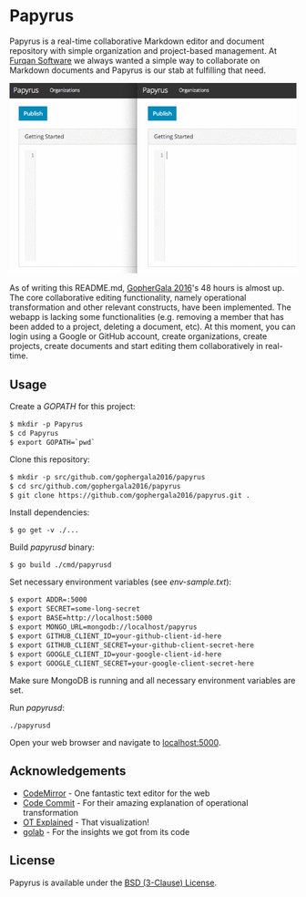 # Papyrus

Papyrus is a real-time collaborative Markdown editor and document repository with simple organization and project-based management. At [Furqan Software](https://furqansoftware.com) we always wanted a simple way to collaborate on Markdown documents and Papyrus is our stab at fulfilling that need.

![Obligatory GIF](demo.gif)

As of writing this README.md, [GopherGala 2016](http://gophergala.com/)'s 48 hours is almost up. The core collaborative editing functionality, namely operational transformation and other relevant constructs, have been implemented. The webapp is lacking some functionalities (e.g. removing a member that has been added to a project, deleting a document, etc). At this moment, you can login using a Google or GitHub account, create organizations, create projects, create documents and start editing them collaboratively in real-time.

<!-- ## Demo

[https://gophergala2016-papyrus.herokuapp.com/](https://gophergala2016-papyrus.herokuapp.com/) -->

## Usage

Create a _GOPATH_ for this project:

```
$ mkdir -p Papyrus
$ cd Papyrus
$ export GOPATH=`pwd`
```

Clone this repository:

```
$ mkdir -p src/github.com/gophergala2016/papyrus
$ cd src/github.com/gophergala2016/papyrus
$ git clone https://github.com/gophergala2016/papyrus.git .
```

Install dependencies:

```
$ go get -v ./...
```

Build _papyrusd_ binary:

```
$ go build ./cmd/papyrusd
```

Set necessary environment variables (see _env-sample.txt_):

```
$ export ADDR=:5000
$ export SECRET=some-long-secret
$ export BASE=http://localhost:5000
$ export MONGO_URL=mongodb://localhost/papyrus
$ export GITHUB_CLIENT_ID=your-github-client-id-here
$ export GITHUB_CLIENT_SECRET=your-github-client-secret-here
$ export GOOGLE_CLIENT_ID=your-google-client-id-here
$ export GOOGLE_CLIENT_SECRET=your-google-client-secret-here
```

Make sure MongoDB is running and all necessary environment variables are set.

Run _papyrusd_:

```
./papyrusd
```

Open your web browser and navigate to [localhost:5000](http://localhost:5000).

## Acknowledgements

- [CodeMirror](https://codemirror.net/) - One fantastic text editor for the web
- [Code Commit](http://www.codecommit.com/blog/java/understanding-and-applying-operational-transformation) - For their amazing explanation of operational transformation
- [OT Explained](http://operational-transformation.github.io/visualization.html) - That visualization!
- [golab](https://github.com/mb0/lab) - For the insights we got from its code

## License

Papyrus is available under the [BSD (3-Clause) License](http://opensource.org/licenses/BSD-3-Clause).
